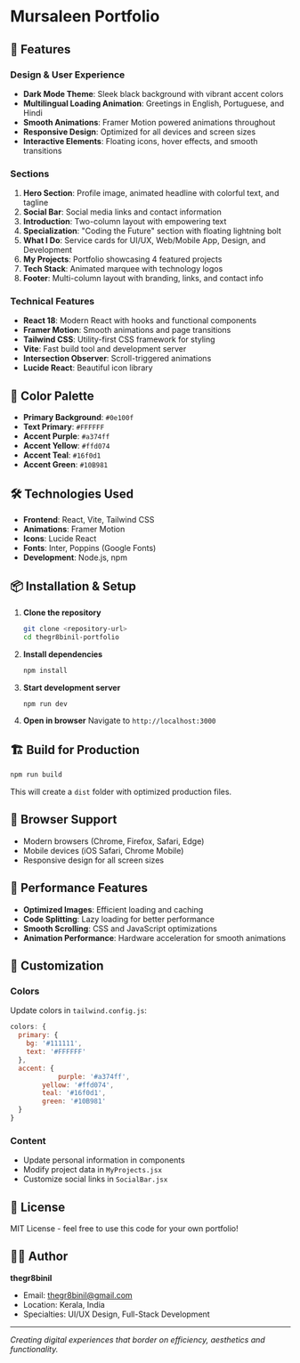 # Mursaleen Portfolio

## 🚀 Features

### Design & User Experience
- **Dark Mode Theme**: Sleek black background with vibrant accent colors
- **Multilingual Loading Animation**: Greetings in English, Portuguese, and Hindi
- **Smooth Animations**: Framer Motion powered animations throughout
- **Responsive Design**: Optimized for all devices and screen sizes
- **Interactive Elements**: Floating icons, hover effects, and smooth transitions

### Sections
1. **Hero Section**: Profile image, animated headline with colorful text, and tagline
2. **Social Bar**: Social media links and contact information
3. **Introduction**: Two-column layout with empowering text
4. **Specialization**: "Coding the Future" section with floating lightning bolt
5. **What I Do**: Service cards for UI/UX, Web/Mobile App, Design, and Development
6. **My Projects**: Portfolio showcasing 4 featured projects
7. **Tech Stack**: Animated marquee with technology logos
8. **Footer**: Multi-column layout with branding, links, and contact info

### Technical Features
- **React 18**: Modern React with hooks and functional components
- **Framer Motion**: Smooth animations and page transitions
- **Tailwind CSS**: Utility-first CSS framework for styling
- **Vite**: Fast build tool and development server
- **Intersection Observer**: Scroll-triggered animations
- **Lucide React**: Beautiful icon library

## 🎨 Color Palette

- **Primary Background**: `#0e100f`
- **Text Primary**: `#FFFFFF`
- **Accent Purple**: `#a374ff`
- **Accent Yellow**: `#ffd074`
- **Accent Teal**: `#16f0d1`
- **Accent Green**: `#10B981`

## 🛠️ Technologies Used

- **Frontend**: React, Vite, Tailwind CSS
- **Animations**: Framer Motion
- **Icons**: Lucide React
- **Fonts**: Inter, Poppins (Google Fonts)
- **Development**: Node.js, npm

## 📦 Installation & Setup

1. **Clone the repository**
   ```bash
   git clone <repository-url>
   cd thegr8binil-portfolio
   ```

2. **Install dependencies**
   ```bash
   npm install
   ```

3. **Start development server**
   ```bash
   npm run dev
   ```

4. **Open in browser**
   Navigate to `http://localhost:3000`

## 🏗️ Build for Production

```bash
npm run build
```

This will create a `dist` folder with optimized production files.

## 📱 Browser Support

- Modern browsers (Chrome, Firefox, Safari, Edge)
- Mobile devices (iOS Safari, Chrome Mobile)
- Responsive design for all screen sizes

## 🎯 Performance Features

- **Optimized Images**: Efficient loading and caching
- **Code Splitting**: Lazy loading for better performance
- **Smooth Scrolling**: CSS and JavaScript optimizations
- **Animation Performance**: Hardware acceleration for smooth animations

## 🔧 Customization

### Colors
Update colors in `tailwind.config.js`:
```javascript
colors: {
  primary: {
    bg: '#111111',
    text: '#FFFFFF'
  },
  accent: {
            purple: '#a374ff',
        yellow: '#ffd074',
        teal: '#16f0d1',
        green: '#10B981'
  }
}
```

### Content
- Update personal information in components
- Modify project data in `MyProjects.jsx`
- Customize social links in `SocialBar.jsx`

## 📄 License

MIT License - feel free to use this code for your own portfolio!

## 👨‍💻 Author

**thegr8binil**
- Email: thegr8binil@gmail.com
- Location: Kerala, India
- Specialties: UI/UX Design, Full-Stack Development

---

*Creating digital experiences that border on efficiency, aesthetics and functionality.* 
